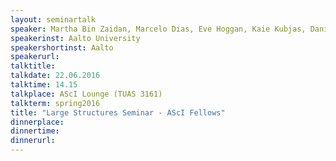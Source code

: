 ```yaml
---
layout: seminartalk
speaker: Martha Bin Zaidan, Marcelo Dias, Eve Hoggan, Kaie Kubjas, Daniel Rayneau-Kirkhope 
speakerinst: Aalto University
speakershortinst: Aalto
speakerurl: 
talktitle: 
talkdate: 22.06.2016
talktime: 14.15
talkplace: AScI Lounge (TUAS 3161)
talkterm: spring2016
title: "Large Structures Seminar - AScI Fellows"
dinnerplace: 
dinnertime: 
dinnerurl: 
---
```


